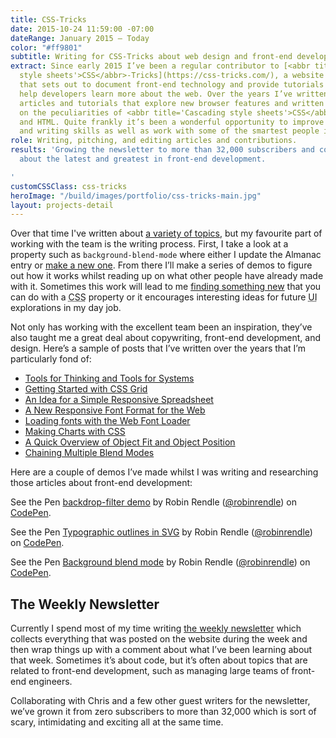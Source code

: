 ```yaml
---
title: CSS-Tricks
date: 2015-10-24 11:59:00 -07:00
dateRange: January 2015 – Today
color: "#ff9801"
subtitle: Writing for CSS-Tricks about web design and front-end development.
extract: Since early 2015 I’ve been a regular contributor to [<abbr title='Cascading
  style sheets'>CSS</abbr>-Tricks](https://css-tricks.com/), a website by [Chris Coyier](http://twitter.com/chriscoyier)
  that sets out to document front-end technology and provide tutorials and links to
  help developers learn more about the web. Over the years I’ve written a number of
  articles and tutorials that explore new browser features and written in-depth articles
  on the peculiarities of <abbr title='Cascading style sheets'>CSS</abbr>, JavaScript
  and HTML. Quite frankly it’s been a wonderful opportunity to improve my front-end
  and writing skills as well as work with some of the smartest people in the industry.
role: Writing, pitching, and editing articles and contributions.
results: 'Growing the newsletter to more than 32,000 subscribers and constantly learning
  about the latest and greatest in front-end development.

'
customCSSClass: css-tricks
heroImage: "/build/images/portfolio/css-tricks-main.jpg"
layout: projects-detail
---
```


Over that time I've written about [a variety of topics](https://css-tricks.com/author/robinrendle/), but my favourite part of working with the team is the writing process. First, I take a look at a property such as `background-blend-mode` where either I update the Almanac entry or [make a new one](https://css-tricks.com/almanac/properties/b/background-blend-mode/). From there I’ll make a series of demos to figure out how it works whilst reading up on what other people have already made with it. Sometimes this work will lead to me [finding something new](https://css-tricks.com/chaining-multiple-blend-modes/) that you can do with a <abbr title='cascading style sheets'>CSS</abbr> property or it encourages interesting ideas for future <abbr title='user interface'>UI</abbr> explorations in my day job.

Not only has working with the excellent team been an inspiration, they’ve also taught me a great deal about copywriting, front-end development, and design. Here’s a sample of posts that I’ve written over the years that I’m particularly fond of:

<ul class='solutions-list'>
  <li><a href='https://css-tricks.com/tools-thinking-tools-systems'>Tools for Thinking and Tools for Systems</a></li>
  <li><a href='https://css-tricks.com/getting-started-css-grid'>Getting Started with CSS Grid</a></li>
  <li><a href='https://css-tricks.com/idea-simple-responsive-spreadsheet'>An Idea for a Simple Responsive Spreadsheet</a></li>
  <li><a href='https://css-tricks.com/a-new-responsive-font-format-for-the-web'>A New Responsive Font Format for the Web</a></li>
  <li><a href='https://css-tricks.com/loading-web-fonts-with-the-web-font-loader'>Loading fonts with the Web Font Loader</a></li>
  <li><a href='https://css-tricks.com/making-charts-with-css'>Making Charts with CSS</a></li>
  <li><a href='https://css-tricks.com/on-object-fit-and-object-position'>A Quick Overview of Object Fit and Object Position</a></li>
  <li><a href='https://css-tricks.com/chaining-multiple-blend-modes'>Chaining Multiple Blend Modes</a></li>
</ul>

Here are a couple of demos I’ve made whilst I was writing and researching those articles about front-end development:

<div class="m-wrapper--full">
  <div class="cell-b60">
    <p data-height="572" data-theme-id="20935" data-slug-hash="LmzLEL" data-default-tab="result" data-user="robinrendle" data-pen-title="backdrop-filter demo" class="codepen">See the Pen <a href="https://codepen.io/robinrendle/pen/LmzLEL/">backdrop-filter demo</a> by Robin Rendle (<a href="https://codepen.io/robinrendle">@robinrendle</a>) on <a href="https://codepen.io">CodePen</a>.</p>
  </div>

  <script async src="https://static.codepen.io/assets/embed/ei.js"></script>

<div class="cell-b60">
  <p data-height="579" data-theme-id="20935" data-slug-hash="dGQqdp" data-default-tab="result" data-user="robinrendle" data-pen-title="Typographic outlines in SVG" class="codepen">See the Pen <a href="https://codepen.io/robinrendle/pen/dGQqdp/">Typographic outlines in SVG</a> by Robin Rendle (<a href="https://codepen.io/robinrendle">@robinrendle</a>) on <a href="https://codepen.io">CodePen</a>.</p>
</div>

<div class="cell-b60">
  <p data-height="513" data-theme-id="20935" data-slug-hash="NPmpGK" data-default-tab="result" data-user="robinrendle" data-pen-title="Background blend mode" class="codepen">See the Pen <a href="https://codepen.io/robinrendle/pen/NPmpGK/">Background blend mode</a> by Robin Rendle (<a href="https://codepen.io/robinrendle">@robinrendle</a>) on <a href="https://codepen.io">CodePen</a>.</p>
</div>
</div>



## The Weekly Newsletter

Currently I spend most of my time writing [the weekly newsletter](http://css-tricks.com/newsletter) which collects everything that was posted on the website during the week and then wrap things up with a comment about what I’ve been learning about that week. Sometimes it’s about code, but it’s often about topics that are related to front-end development, such as managing large teams of front-end engineers.

Collaborating with Chris and a few other guest writers for the newsletter, we’ve grown it from zero subscribers to more than 32,000 which is sort of scary, intimidating and exciting all at the same time.
